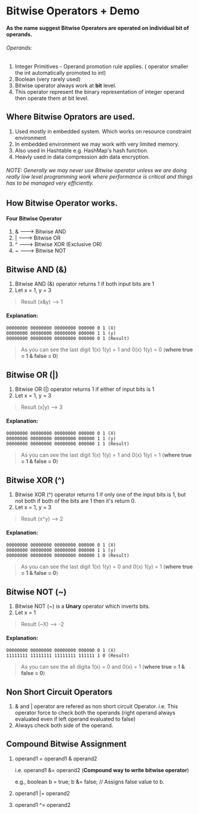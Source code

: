 # Bitwise Operators + Demo

#### As the name suggest Bitwise Operators are operated on individual bit of operands.

###### Operands:
1. Integer Primitives - Operand promotion rule applies. ( operator smaller the int automatically promoted to int)
2. Boolean (very rarely used)
3. Bitwise operator always work at **bit** level.
4. This operator represent the binary representation of integer operand then operate them at bit level.

## Where Bitwise Oprators are used. 

1. Used mostly in embedded system. Which works on resource constraint environment
2. In embedded environment we may work with very limited memory. 
3. Also used in Hashtable e.g. HashMap's hash function.
4. Heavly used in data compression adn data encryption. 

###### NOTE: Generally we may never use Bitwise operator unless we are doing really low level programming work where performance is critical and things has to be managed very efficiently.


## How Bitwise Operator works.
#### Four Bitwise Operator
1. & ---> Bitwise AND
2. | ---> Bitwise OR
3. ^ ---> Bitwise XOR (Exclusive OR)
4. ~ ---> Bitwise NOT


## Bitwise AND (&)

1. Bitwise AND (&) operator returns 1 if both input bits are 1
2. Let x = 1, y = 3

> Result (x&y) --> 1

#### Explanation:
    00000000 00000000 00000000 000000 0 1 (X)
    00000000 00000000 00000000 000000 1 1 (y)
    00000000 00000000 00000000 000000 0 1 (Result)
> As you can see the last digit 1(x) 1(y) = 1 and 0(x) 1(y) = 0 (**where true = 1 & false = 0**)


## Bitwise OR (|)

1. Bitwise OR (|) operator returns 1 if either of input bits is 1
2. Let x = 1, y = 3
> Result (x|y) --> 3

#### Explanation:
    00000000 00000000 00000000 000000 0 1 (X)
    00000000 00000000 00000000 000000 1 1 (y)
    00000000 00000000 00000000 000000 1 1 (Result)
> As you can see the last digit 1(x) 1(y) = 1 and 0(x) 1(y) = 1 (**where true = 1 & false = 0**)



## Bitwise XOR (^)

1. Bitwise XOR (^) operator returns 1 if only one of the input bits is 1, but not both if both of the bits are 1 then it's return 0.
2. Let x = 1, y = 3
> Result (x^y) --> 2

#### Explanation:
    00000000 00000000 00000000 000000 0 1 (X)
    00000000 00000000 00000000 000000 1 1 (y)
    00000000 00000000 00000000 000000 1 0 (Result)
> As you can see the last digit 1(x) 1(y) = 0 and 0(x) 1(y) = 1 (**where true = 1 & false = 0**)

## Bitwise NOT (~)

1. Bitwise NOT (~) is a **Unary** operator which inverts bits.
2. Let x = 1
> Result (~X) --> -2

#### Explanation:
    00000000 00000000 00000000 000000 0 1 (X)
    11111111 11111111 11111111 111111 1 0 (Result)
> As you can see the all  digita 1(x)  = 0 and 0(x)  = 1 (**where true = 1 & false = 0**)

## Non Short Circuit Operators

1. & and | operator are refered as non short circuit Operator.
   i.e. This operator force to check both the operands (right operand always evaluated even if left operand evaluated to false)
2. Always check both side of the operand. 


## Compound Bitwise Assignment

1.  operand1 = operand1 & operand2

    i.e. operand1 &= operand2 (**Compound way to write bitwise operator**)
    
    e.g., boolean b = true;
          b &= false; // Assigns false value to b.
2.  operand1 |= operand2
3.  operand1 ^= operand2
